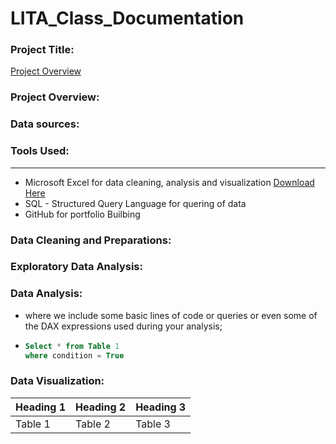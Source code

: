 # LITA_Class_Documentation

### Project Title: 

[Project Overview](#project-overview)


### Project Overview:

### Data sources:

### Tools Used:
----
- Microsoft Excel for data cleaning, analysis and visualization [Download Here](https://microsoft.com)
- SQL - Structured Query Language for quering of data
- GitHub for portfolio Builbing

### Data Cleaning and Preparations:

### Exploratory Data Analysis:

### Data Analysis:
- where we include some basic lines of code or queries or even some of the DAX expressions used during your analysis;
-  ```SQL
   Select * from Table 1
   where condition = True

### Data Visualization:




   |Heading 1|Heading 2|Heading 3|
   |--------|--------|--------|
   |Table 1|Table 2|Table 3|
    
   
